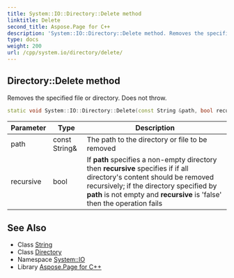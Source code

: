 ```yaml
---
title: System::IO::Directory::Delete method
linktitle: Delete
second_title: Aspose.Page for C++
description: 'System::IO::Directory::Delete method. Removes the specified file or directory. Does not throw in C++.'
type: docs
weight: 200
url: /cpp/system.io/directory/delete/
---
```

## Directory::Delete method


Removes the specified file or directory. Does not throw.

```cpp
static void System::IO::Directory::Delete(const String &path, bool recursive=false)
```


| Parameter | Type | Description |
| --- | --- | --- |
| path | const String\& | The path to the directory or file to be removed |
| recursive | bool | If **path** specifies a non-empty directory then **recursive** specifies if if all directory's content should be removed recursively; if the directory specified by **path** is not empty and **recursive** is 'false' then the operation fails |

## See Also

* Class [String](../../../system/string/)
* Class [Directory](../)
* Namespace [System::IO](../../)
* Library [Aspose.Page for C++](../../../)
